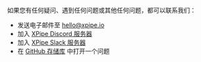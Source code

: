如果您有任何疑问、遇到任何问题或其他任何问题，都可以联系我们：

- 发送电子邮件至 [hello@xpipe.io](mailto://hello@xpipe.io)
- 加入 [XPipe Discord 服务器](https://discord.gg/8y89vS8cRb)
- 加入 [XPipe Slack 服务器](https://join.slack.com/t/XPipe/shared_invite/zt-1awjq0t5j-5i4UjNJfNe1VN4b_auu6Cg)
- 在 [GitHub 存储库](https://github.com/xpipe-io/xpipe) 中打开一个问题